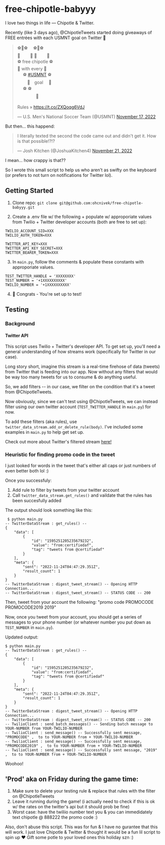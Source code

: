 # free-chipotle-babyyy

I love two things in life — Chipotle & Twitter.

Recently (like 3 days ago), @ChipotleTweets started doing giveaways of FREE entrées with each USMNT goal on Twitter 💸

<blockquote class="twitter-tweet" data-theme="light"><p lang="en" dir="ltr">⚽️🌯⚽️　 ⚽️🌯⚽️<br> 🌯　　 🌯 🌯　　 🌯<br>⚽️ free chipotle ⚽️<br> 🌯 with every 🌯<br>　 ⚽️ <a href="https://twitter.com/hashtag/USMNT?src=hash&amp;ref_src=twsrc%5Etfw">#USMNT</a> ⚽️<br>　　 🌯　goal　 🌯<br>　 ⚽️ ⚽️<br>　　　　 🌯<br><br>Rules » <a href="https://t.co/ZXQoqg6VdJ">https://t.co/ZXQoqg6VdJ</a></p>&mdash; U.S. Men&#39;s National Soccer Team (@USMNT) <a href="https://twitter.com/USMNT/status/1593288245189611520?ref_src=twsrc%5Etfw">November 17, 2022</a></blockquote>

But then... this happend:

<blockquote class="twitter-tweet" data-conversation="none" data-theme="light"><p lang="en" dir="ltr">I literally texted the second the code came out and didn&#39;t get it. How is that possible!?!?</p>&mdash; Josh Kitchen (@JoshuaKitchen4) <a href="https://twitter.com/JoshuaKitchen4/status/1594778716638355456?ref_src=twsrc%5Etfw">November 21, 2022</a></blockquote>

I mean... how crappy is that??

So I wrote this small script to help us who aren't as swifty on the keyboard (or prefers to not turn on notifications for Twitter lol).

## Getting Started

1. Clone repo: `git clone git@github.com:ohcnivek/free-chipotle-babyyy.git`

2. Create a .env file w/ the following + populate w/ approporiate values from Twilio + Twitter developer accounts (both are free to set up):

```
TWILIO_ACCOUNT_SID=XXX
TWILIO_AUTH_TOKEN=XXX

TWITTER_API_KEY=XXX
TWITTER_API_KEY_SECRET=XXX
TWITTER_BEARER_TOKEN=XXX
```

3. In `main.py`, follow the comments & populate these constants with approporiate values.

```
TEST_TWITTER_HANDLE = 'XXXXXXXX'
TEST_NUMBER = '+1XXXXXXXXXX'
TWILIO_NUMBER = '+1XXXXXXXXXX'
```

4. 🎊 Congrats - You're set up to test!

## Testing

### Background

#### Twitter API
This script uses Twilio + Twitter's developer API. To get set up, you'll need a general understanding of how streams work (specifically for Twitter in our case).

Long story short, imagine this stream is a real-time firehose of data (tweets) from Twitter that is feeding into our app. Now without any filters that would be way too many tweets for us to consume & do anything useful.

So, we add filters -- in our case, we filter on the condition that it's a tweet from @ChipotleTweets.

Now obviously, since we can't test using @ChipotleTweets, we can instead filter using our own twitter account (`TEST_TWITTER_HANDLE` in `main.py`) for now.

To add these filters (aka rules), use `twitter_data_stream.add_or_delete_rule(body)`. I've included some examples in `main.py` to help get set up.

Check out more about Twitter's filtered stream [here!](https://developer.twitter.com/en/docs/twitter-api/tweets/filtered-stream/introduction)

### Heuristic for finding promo code in the tweet 
I just looked for words in the tweet that's either all caps or just numbers of even better both lol :) 

Once you successfuly:

1. Add rule to filter by tweets from your twitter account
2. Call `twitter_data_stream.get_rules()` and vaildate that the rules has been succesfully added

The output should look something like this:

```
 $ python main.py
-- TwitterDataStream : get_rules() --
{
    "data": [
        {
            "id": "1595251205235679232",
            "value": "from:certifiedaf",
            "tag": "tweets from @certifiedaf"
        }
    ],
    "meta": {
        "sent": "2022-11-24T04:47:29.351Z",
        "result_count": 1
    }
}
-- TwitterDataStream : digest_tweet_stream() -- Opening HTTP Connection...
-- TwitterDataStream : digest_tweet_stream() -- STATUS CODE -- 200
```
Then, tweet from your account the following: 
"promo code PROMOCODE PROMOCODE2019 2019"

Now, once you tweet from your account, you should get a series of messages to your phone number (or whatever number you put down as `TEST_NUMBER` in `main.py`).

Updated output:

```
$ python main.py
-- TwitterDataStream : get_rules() --
{
    "data": [
        {
            "id": "1595251205235679232",
            "value": "from:certifiedaf",
            "tag": "tweets from @certifiedaf"
        }
    ],
    "meta": {
        "sent": "2022-11-24T04:47:29.351Z",
        "result_count": 1
    }
}
-- TwitterDataStream : digest_tweet_stream() -- Opening HTTP Connection...
-- TwitterDataStream : digest_tweet_stream() -- STATUS CODE -- 200
-- TwilioClient : send_batch_messages() -- Sending batch message to YOUR-NUMBER from YOUR-TWILIO-NUMBER
-- TwilioClient : send_message() -- Successfully sent message, "PROMOCODE" ,  to to YOUR-NUMBER from + YOUR-TWILIO-NUMBER
-- TwilioClient : send_message() -- Successfully sent message, "PROMOCODE2019" ,  to to YOUR-NUMBER from + YOUR-TWILIO-NUMBER
-- TwilioClient : send_message() -- Successfully sent message, "2019" ,  to to YOUR-NUMBER from + YOUR-TWILIO-NUMBER
```

Woohoo! 

## 'Prod' aka on Friday during the game time:
1. Make sure to delete your testing rule & replace that rules with the filter on @ChipotleTweets
2. Leave it running during the game! (i actually need to check if this is ok w/ the rates on the twitter's api but it should prob be fine)
3. Worst case: have the twiliio number text you & you can immedidately text chipotle @ 888222 the promo code :) 

Also, don't abuse this script. This was for fun & I have no gurantee that this will work. I just love Chipotle & Twitter & thought it would be a fun lil script to spin up ❤️ Gift some potle to your loved ones this holiday szn :)

